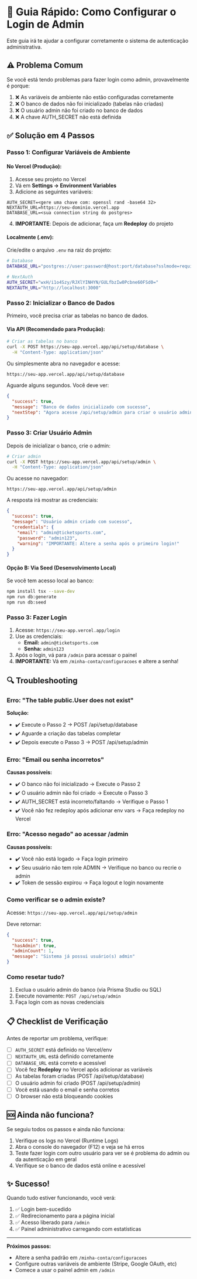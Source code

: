 # 🔧 Guia Rápido: Como Configurar o Login de Admin

Este guia irá te ajudar a configurar corretamente o sistema de autenticação administrativa.

## ⚠️ Problema Comum

Se você está tendo problemas para fazer login como admin, provavelmente é porque:

1. ❌ As variáveis de ambiente não estão configuradas corretamente
2. ❌ O banco de dados não foi inicializado (tabelas não criadas)
3. ❌ O usuário admin não foi criado no banco de dados
4. ❌ A chave AUTH_SECRET não está definida

## ✅ Solução em 4 Passos

### Passo 1: Configurar Variáveis de Ambiente

#### No Vercel (Produção):

1. Acesse seu projeto no Vercel
2. Vá em **Settings → Environment Variables**
3. Adicione as seguintes variáveis:

```
AUTH_SECRET=<gere uma chave com: openssl rand -base64 32>
NEXTAUTH_URL=https://seu-dominio.vercel.app
DATABASE_URL=<sua connection string do postgres>
```

4. **IMPORTANTE**: Depois de adicionar, faça um **Redeploy** do projeto

#### Localmente (.env):

Crie/edite o arquivo `.env` na raiz do projeto:

```bash
# Database
DATABASE_URL="postgres://user:password@host:port/database?sslmode=require"

# NextAuth
AUTH_SECRET="wxH/i1o4Szy/RJXlYINHYN/GULfbzIw0Pcbne60FSd0="
NEXTAUTH_URL="http://localhost:3000"
```

### Passo 2: Inicializar o Banco de Dados

Primeiro, você precisa criar as tabelas no banco de dados.

#### Via API (Recomendado para Produção):

```bash
# Criar as tabelas no banco
curl -X POST https://seu-app.vercel.app/api/setup/database \
  -H "Content-Type: application/json"
```

Ou simplesmente abra no navegador e acesse:
```
https://seu-app.vercel.app/api/setup/database
```

Aguarde alguns segundos. Você deve ver:
```json
{
  "success": true,
  "message": "Banco de dados inicializado com sucesso",
  "nextStep": "Agora acesse /api/setup/admin para criar o usuário admin"
}
```

### Passo 3: Criar Usuário Admin

Depois de inicializar o banco, crie o admin:

```bash
# Criar admin
curl -X POST https://seu-app.vercel.app/api/setup/admin \
  -H "Content-Type: application/json"
```

Ou acesse no navegador:
```
https://seu-app.vercel.app/api/setup/admin
```

A resposta irá mostrar as credenciais:
```json
{
  "success": true,
  "message": "Usuário admin criado com sucesso",
  "credentials": {
    "email": "admin@ticketsports.com",
    "password": "admin123",
    "warning": "IMPORTANTE: Altere a senha após o primeiro login!"
  }
}
```

#### Opção B: Via Seed (Desenvolvimento Local)

Se você tem acesso local ao banco:

```bash
npm install tsx --save-dev
npm run db:generate
npm run db:seed
```

### Passo 3: Fazer Login

1. Acesse: `https://seu-app.vercel.app/login`
2. Use as credenciais:
   - **Email:** `admin@ticketsports.com`
   - **Senha:** `admin123`
3. Após o login, vá para `/admin` para acessar o painel
4. **IMPORTANTE:** Vá em `/minha-conta/configuracoes` e altere a senha!

## 🔍 Troubleshooting

### Erro: "The table public.User does not exist"

**Solução:**
- ✔️ Execute o Passo 2 → POST /api/setup/database
- ✔️ Aguarde a criação das tabelas completar
- ✔️ Depois execute o Passo 3 → POST /api/setup/admin

### Erro: "Email ou senha incorretos"

**Causas possíveis:**
- ✔️ O banco não foi inicializado → Execute o Passo 2
- ✔️ O usuário admin não foi criado → Execute o Passo 3
- ✔️ AUTH_SECRET está incorreto/faltando → Verifique o Passo 1
- ✔️ Você não fez redeploy após adicionar env vars → Faça redeploy no Vercel

### Erro: "Acesso negado" ao acessar /admin

**Causas possíveis:**
- ✔️ Você não está logado → Faça login primeiro
- ✔️ Seu usuário não tem role ADMIN → Verifique no banco ou recrie o admin
- ✔️ Token de sessão expirou → Faça logout e login novamente

### Como verificar se o admin existe?

Acesse: `https://seu-app.vercel.app/api/setup/admin`

Deve retornar:
```json
{
  "success": true,
  "hasAdmin": true,
  "adminCount": 1,
  "message": "Sistema já possui usuário(s) admin"
}
```

### Como resetar tudo?

1. Exclua o usuário admin do banco (via Prisma Studio ou SQL)
2. Execute novamente: `POST /api/setup/admin`
3. Faça login com as novas credenciais

## 📋 Checklist de Verificação

Antes de reportar um problema, verifique:

- [ ] `AUTH_SECRET` está definido no Vercel/env
- [ ] `NEXTAUTH_URL` está definido corretamente
- [ ] `DATABASE_URL` está correto e acessível
- [ ] Você fez **Redeploy** no Vercel após adicionar as variáveis
- [ ] As tabelas foram criadas (POST /api/setup/database)
- [ ] O usuário admin foi criado (POST /api/setup/admin)
- [ ] Você está usando o email e senha corretos
- [ ] O browser não está bloqueando cookies

## 🆘 Ainda não funciona?

Se seguiu todos os passos e ainda não funciona:

1. Verifique os logs no Vercel (Runtime Logs)
2. Abra o console do navegador (F12) e veja se há erros
3. Teste fazer login com outro usuário para ver se é problema do admin ou da autenticação em geral
4. Verifique se o banco de dados está online e acessível

## ✨ Sucesso!

Quando tudo estiver funcionando, você verá:

1. ✅ Login bem-sucedido
2. ✅ Redirecionamento para a página inicial
3. ✅ Acesso liberado para `/admin`
4. ✅ Painel administrativo carregando com estatísticas

---

**Próximos passos:**
- Altere a senha padrão em `/minha-conta/configuracoes`
- Configure outras variáveis de ambiente (Stripe, Google OAuth, etc)
- Comece a usar o painel admin em `/admin`
